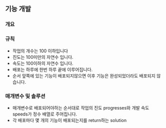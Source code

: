 기능 개발
-----
### 개요

### 규칙
+ 작업의 개수는 100 이하입니다
+ 진도는 100미만의 자연수 입니다.
+ 속도는 100이하의 자연수 입니다.
+ 배포는 하루에 한번 하루 끝에 이루어집니다.
+ 순서 앞쪽에 있는 기능이 배포되지않으면 이후 기능은 완성되었더라도 배포되지 않습니다.
### 매개변수 및 솔루션
+ 매개변수로 배포되어야하는 순서대로 작업의 진도 progresses와 개발 속도 speeds가 정수 배열로 주어집니다.
+ 각 배포마다 몇 개의 기능이 배포되는지를 return하는 solution